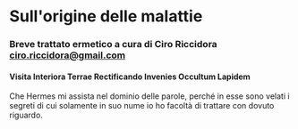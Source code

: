 # Sull'origine delle malattie
### Breve trattato ermetico a cura di Ciro Riccidora ciro.riccidora@gmail.com


#### Visita Interiora Terrae Rectificando Invenies Occultum Lapidem

Che Hermes mi assista nel dominio delle parole, perché in esse sono velati i segreti di cui solamente in suo nume io ho facoltà di trattare con dovuto riguardo.
